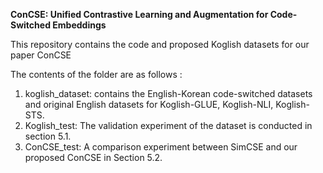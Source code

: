 **ConCSE: Unified Contrastive Learning and Augmentation for Code-Switched Embeddings** 

This repository contains the code and proposed Koglish datasets for our paper ConCSE 

The contents of the folder are as follows : 
1. koglish_dataset: contains the English-Korean code-switched datasets and original English datasets for Koglish-GLUE, Koglish-NLI, Koglish-STS. 
2. Koglish_test: The validation experiment of the dataset is conducted in section 5.1.
3. ConCSE_test: A comparison experiment between SimCSE and our proposed ConCSE in Section 5.2.



